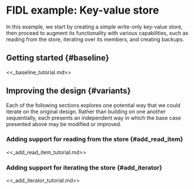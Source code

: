 # FIDL example: Key-value store

In this example, we start by creating a simple write-only key-value store, then
proceed to augment its functionality with various capabilities, such as reading
from the store, iterating over its members, and creating backups.

## Getting started {#baseline}

<<_baseline_tutorial.md>>

## Improving the design {#variants}

Each of the following sections explores one potential way that we could iterate
on the original design. Rather than building on one another sequentially, each
presents an independent way in which the base case presented above may be
modified or improved.

<!-- DO_NOT_REMOVE_COMMENT (Why? See: /tools/fidl/scripts/canonical_example/README.md) -->

### Adding support for reading from the store {#add_read_item}

<<_add_read_item_tutorial.md>>

### Adding support for iterating the store {#add_iterator}

<<_add_iterator_tutorial.md>>

<!-- /DO_NOT_REMOVE_COMMENT (Why? See: /tools/fidl/scripts/canonical_example/README.md) -->
